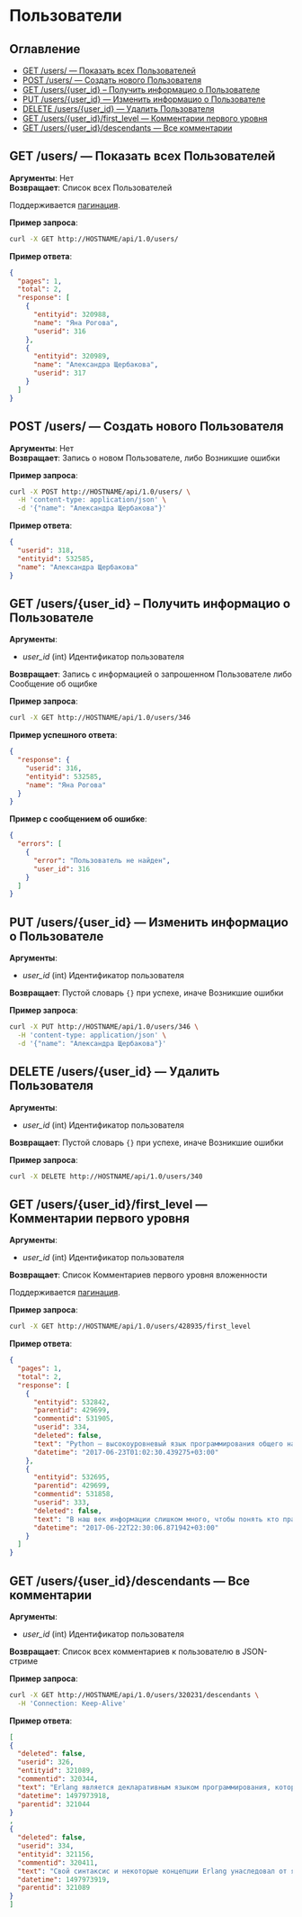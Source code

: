 # Пользователи

Оглавление
----------

* [GET /users/ — Показать всех Пользователей](#get-users--Показать-всех-Пользователей)
* [POST /users/ — Создать нового Пользователя](#post-users--Создать-нового-Пользователя)
* [GET /users/{user_id} – Получить информацио о Пользователе](#get-usersuser_id--Получить-информацио-о-Пользователе)
* [PUT /users/{user_id} — Изменить информацио о Пользователе](#put-usersuser_id--Изменить-информацио-о-Пользователе)
* [DELETE /users/{user_id} — Удалить Пользователя](#delete-usersuser_id--Удалить-Пользователя)
* [GET /users/{user_id}/first_level — Комментарии первого уровня](#get-usersuser_idfirst_level--Комментарии-первого-уровня)
* [GET /users/{user_id}/descendants — Все комментарии](#get-usersuser_iddescendants--Все-комментарии)

## GET /users/ — Показать всех Пользователей
**Аргументы**: Нет  
**Возвращает**: Список всех Пользователей

Поддерживается [пагинация](./OPTIONS.md#Пагинация).

**Пример запроса**:
```bash
curl -X GET http://HOSTNAME/api/1.0/users/
```

**Пример ответа**:
```json
{
  "pages": 1,
  "total": 2,
  "response": [
    {
      "entityid": 320988,
      "name": "Яна Рогова",
      "userid": 316
    },
    {
      "entityid": 320989,
      "name": "Александра Щербакова",
      "userid": 317
    }
  ]
}
```

## POST /users/ — Создать нового Пользователя
**Аргументы**: Нет  
**Возвращает**: Запись о новом Пользователе, либо Возникшие ошибки

**Пример запроса**:
```bash
curl -X POST http://HOSTNAME/api/1.0/users/ \
  -H 'content-type: application/json' \
  -d '{"name": "Александра Щербакова"}'
```
**Пример ответа**:
```json
{
  "userid": 318,
  "entityid": 532585,
  "name": "Александра Щербакова"
}
```

## GET /users/{user_id} – Получить информацио о Пользователе
**Аргументы**: 
- *user_id* (int) Идентификатор пользователя  

**Возвращает**: Запись с информацией о запрошенном Пользователе либо Сообщение об ощибке

**Пример запроса**:
```bash
curl -X GET http://HOSTNAME/api/1.0/users/346
```
**Пример успешного ответа**:
```json
{
  "response": {
    "userid": 316,
    "entityid": 532585,
    "name": "Яна Рогова"
  }
}
```
**Пример с сообщением об ошибке**:
```json
{
  "errors": [
    {
      "error": "Пользователь не найден",
      "user_id": 316
    }
  ]
}
```

## PUT /users/{user_id} — Изменить информацио о Пользователе
**Аргументы**: 
- *user_id* (int) Идентификатор пользователя  

**Возвращает**:  Пустой словарь `{}` при успехе, иначе Возникшие ошибки

**Пример запроса**:
```bash
curl -X PUT http://HOSTNAME/api/1.0/users/346 \
  -H 'content-type: application/json' \
  -d '{"name": "Александра Щербакова"}'
```

## DELETE /users/{user_id} — Удалить Пользователя
**Аргументы**: 
- *user_id* (int) Идентификатор пользователя  

**Возвращает**:  Пустой словарь `{}` при успехе, иначе Возникшие ошибки

**Пример запроса**:
```bash
curl -X DELETE http://HOSTNAME/api/1.0/users/340
```

## GET /users/{user_id}/first_level — Комментарии первого уровня
**Аргументы**: 
- *user_id* (int) Идентификатор пользователя

**Возвращает**: Список Комментариев первого уровня вложенности

Поддерживается [пагинация](./OPTIONS.md#Пагинация).

**Пример запроса**:
```bash
curl -X GET http://HOSTNAME/api/1.0/users/428935/first_level
```
**Пример ответа**:
```json
{
  "pages": 1,
  "total": 2,
  "response": [
    {
      "entityid": 532842,
      "parentid": 429699,
      "commentid": 531905,
      "userid": 334,
      "deleted": false,
      "text": "Python — высокоуровневый язык программирования общего назначения, ориентированный …",
      "datetime": "2017-06-23T01:02:30.439275+03:00"
    },
    {
      "entityid": 532695,
      "parentid": 429699,
      "commentid": 531858,
      "userid": 333,
      "deleted": false,
      "text": "В наш век информации слишком много, чтобы понять кто прав, а кто лукавит.",
      "datetime": "2017-06-22T22:30:06.871942+03:00"
    }
  ]
}
```

## GET /users/{user_id}/descendants — Все комментарии

**Аргументы**: 
- *user_id* (int) Идентификатор пользователя

**Возвращает**: Список всех комментариев к пользователю в JSON-стриме

**Пример запроса**:
```bash
curl -X GET http://HOSTNAME/api/1.0/users/320231/descendants \
  -H 'Connection: Keep-Alive'
```
**Пример ответа**:
```json
[
{
  "deleted": false,
  "userid": 326,
  "entityid": 321089,
  "commentid": 320344,
  "text": "Erlang является декларативным языком программирования, который скорее используется …",
  "datetime": 1497973918,
  "parentid": 321044
}
,
{
  "deleted": false,
  "userid": 334,
  "entityid": 321156,
  "commentid": 320411,
  "text": "Свой синтаксис и некоторые концепции Erlang унаследовал от языка логического …",
  "datetime": 1497973919,
  "parentid": 321089
}
]
```
